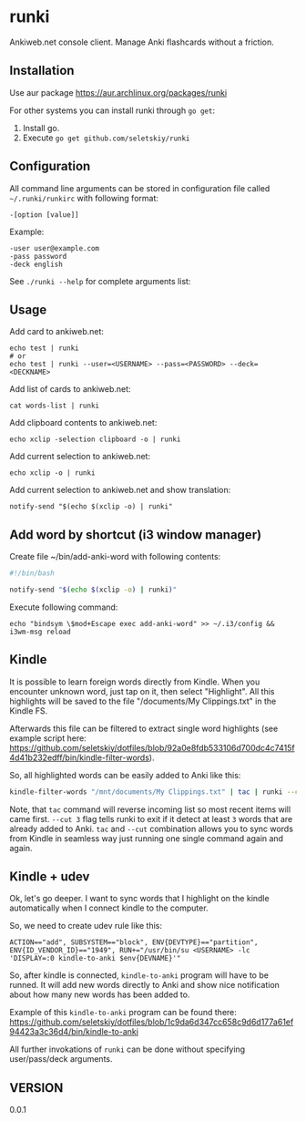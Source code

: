 runki
=====

Ankiweb.net console client. Manage Anki flashcards without a friction.


Installation
------------

Use aur package https://aur.archlinux.org/packages/runki

For other systems you can install runki through `go get`:

  1. Install go.
  2. Execute `go get github.com/seletskiy/runki`


Configuration
-------------

All command line arguments can be stored in configuration file called
`~/.runki/runkirc` with following format:
```
-[option [value]]
```

Example:
```
-user user@example.com
-pass password
-deck english
```

See `./runki --help` for complete arguments list:

Usage
-----

Add card to ankiweb.net:
```
echo test | runki
# or
echo test | runki --user=<USERNAME> --pass=<PASSWORD> --deck=<DECKNAME>
```

Add list of cards to ankiweb.net:
```
cat words-list | runki
```

Add clipboard contents to ankiweb.net:
```
echo xclip -selection clipboard -o | runki
```

Add current selection to ankiweb.net:
```
echo xclip -o | runki
```

Add current selection to ankiweb.net and show translation:
```
notify-send "$(echo $(xclip -o) | runki"
```


Add word by shortcut (i3 window manager)
----------------------------------------

Create file ~/bin/add-anki-word with following contents:
```bash
#!/bin/bash

notify-send "$(echo $(xclip -o) | runki)"
```

Execute following command:
```
echo "bindsym \$mod+Escape exec add-anki-word" >> ~/.i3/config && i3wm-msg reload
```


Kindle
------

It is possible to learn foreign words directly from Kindle. When you encounter
unknown word, just tap on it, then select "Highlight". All this highlights will
be saved to the file "/documents/My Clippings.txt" in the Kindle FS.

Afterwards this file can be filtered to extract single word highlights (see
example script here: https://github.com/seletskiy/dotfiles/blob/92a0e8fdb533106d700dc4c7415f4d41b232edff/bin/kindle-filter-words).

So, all highlighted words can be easily added to Anki like this:

```bash
kindle-filter-words "/mnt/documents/My Clippings.txt" | tac | runki --cut 3
```

Note, that `tac` command will reverse incoming list so most recent items will
came first. `--cut 3` flag tells runki to exit if it detect at least `3` words
that are already added to Anki. `tac` and `--cut` combination allows you to
sync words from Kindle in seamless way just running one single command again
and again.


Kindle + udev
-------------

Ok, let's go deeper. I want to sync words that I highlight on the kindle
automatically when I connect kindle to the computer.

So, we need to create udev rule like this:

```
ACTION=="add", SUBSYSTEM=="block", ENV{DEVTYPE}=="partition", ENV{ID_VENDOR_ID}=="1949", RUN+="/usr/bin/su <USERNAME> -lc 'DISPLAY=:0 kindle-to-anki $env{DEVNAME}'"
```

So, after kindle is connected, `kindle-to-anki` program will have to be runned.
It will add new words directly to Anki and show nice notification about how
many new words has been added to.

Example of this `kindle-to-anki` program can be found there: https://github.com/seletskiy/dotfiles/blob/1c9da6d347cc658c9d6d177a61ef94423a3c36d4/bin/kindle-to-anki

All further invokations of `runki` can be done without specifying user/pass/deck
arguments.


VERSION
-------

0.0.1